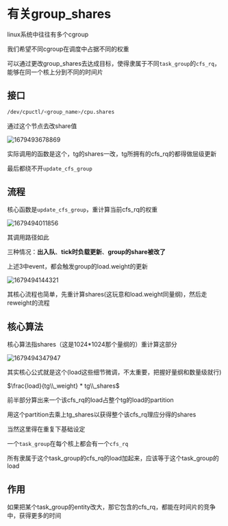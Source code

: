 # 有关group_shares
linux系统中往往有多个cgroup

我们希望不同cgroup在调度中占据不同的权重

可以通过更改group_shares去达成目标，使得隶属于不同`task_group`的`cfs_rq`，能够在同一个核上分到不同的时间片

## 接口
```sh
/dev/cpuctl/<group_name>/cpu.shares
```

通过这个节点去改share值

![1679493678869](https://user-images.githubusercontent.com/31315527/226928286-21e289cf-67eb-4ae0-8a1f-979a091134a7.png)

实际调用的函数是这个，tg的shares一改，tg所拥有的cfs_rq的都得做层级更新

最后都绕不开`update_cfs_group`

## 流程
核心函数是`update_cfs_group`，重计算当前cfs_rq的权重

![1679494011856](https://user-images.githubusercontent.com/31315527/226929667-1a522fd8-1fe3-4fe3-9844-e50a28c4b233.png)

其调用路径如此

三种情况：**出入队**、**tick时负载更新**、**group的share被改了**

上述3中event，都会触发group的load.weight的更新

![1679494144321](https://user-images.githubusercontent.com/31315527/226930347-52bd8b9c-c490-40b5-8cf2-3764d73f071c.png)

其核心流程也简单，先重计算shares(这玩意和load.weight同量纲)，然后走reweight的流程

## 核心算法
核心算法指shares（这是1024*1024那个量纲的）重计算这部分

![1679494347947](https://user-images.githubusercontent.com/31315527/226931270-8e7c54a0-d2de-4b01-b6dd-68baa34ae484.png)

其实核心公式就是这个(load这些细节微调，不太重要，把握好量纲和数量级就行)

$\frac{load}{tg\\_weight} * tg\\_shares$

前半部分算出来一个该cfs_rq的load占整个tg的load的partition

用这个partition去乘上tg_shares以获得整个该cfs_rq理应分得的shares

当然这里得在重复下基础设定

一个`task_group`在每个核上都会有一个`cfs_rq`

所有隶属于这个task_group的cfs_rq的load加起来，应该等于这个task_group的load

## 作用
如果把某个task_group的entity改大，那它包含的cfs_rq，都能在时间片的竞争中，获得更多的时间



